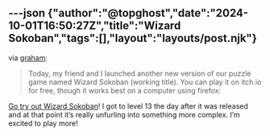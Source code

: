 ---json
{"author":"@topghost","date":"2024-10-01T16:50:27Z","title":"Wizard Sokoban","tags":[],"layout":"layouts/post.njk"}
---
via [graham](https://graham.build/s/a-blog/001-wizard-sokoban/):

> Today, my friend and I launched another new version of our puzzle game named Wizard Sokoban (working title). You can play it on itch.io for free, though it works best on a computer using firefox:


[Go try out Wizard Sokoban](https://anvilfood.itch.io/wizard-sokoban)! I got to level 13 the day after it was released and at that point it&#x2019;s really unfurling into something more complex. I&#x2019;m excited to play more!
